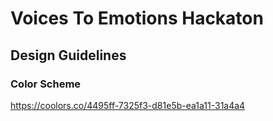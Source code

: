 # Voices To Emotions Hackaton

## Design Guidelines

### Color Scheme

https://coolors.co/4495ff-7325f3-d81e5b-ea1a11-31a4a4

